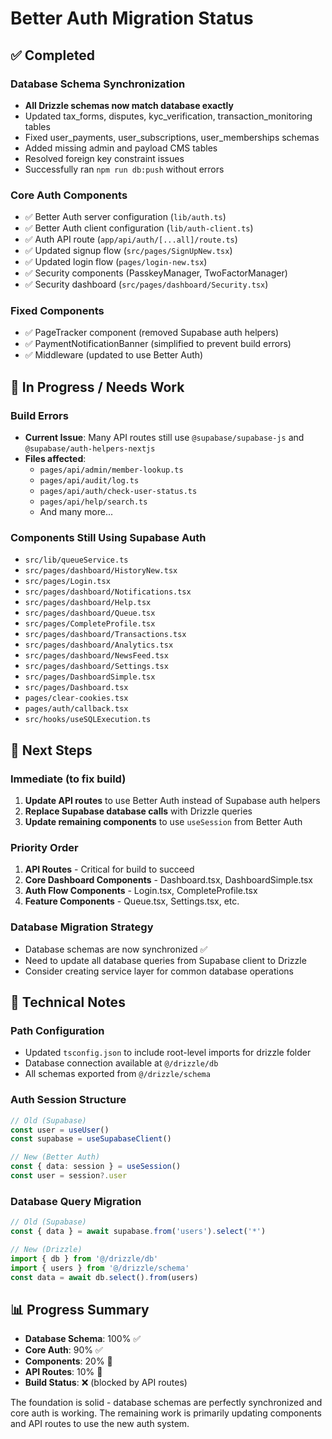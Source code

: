 # Better Auth Migration Status

## ✅ Completed

### Database Schema Synchronization
- **All Drizzle schemas now match database exactly**
- Updated tax_forms, disputes, kyc_verification, transaction_monitoring tables
- Fixed user_payments, user_subscriptions, user_memberships schemas
- Added missing admin and payload CMS tables
- Resolved foreign key constraint issues
- Successfully ran `npm run db:push` without errors

### Core Auth Components
- ✅ Better Auth server configuration (`lib/auth.ts`)
- ✅ Better Auth client configuration (`lib/auth-client.ts`)
- ✅ Auth API route (`app/api/auth/[...all]/route.ts`)
- ✅ Updated signup flow (`src/pages/SignUpNew.tsx`)
- ✅ Updated login flow (`pages/login-new.tsx`)
- ✅ Security components (PasskeyManager, TwoFactorManager)
- ✅ Security dashboard (`src/pages/dashboard/Security.tsx`)

### Fixed Components
- ✅ PageTracker component (removed Supabase auth helpers)
- ✅ PaymentNotificationBanner (simplified to prevent build errors)
- ✅ Middleware (updated to use Better Auth)

## 🚧 In Progress / Needs Work

### Build Errors
- **Current Issue**: Many API routes still use `@supabase/supabase-js` and `@supabase/auth-helpers-nextjs`
- **Files affected**: 
  - `pages/api/admin/member-lookup.ts`
  - `pages/api/audit/log.ts`
  - `pages/api/auth/check-user-status.ts`
  - `pages/api/help/search.ts`
  - And many more...

### Components Still Using Supabase Auth
- `src/lib/queueService.ts`
- `src/pages/dashboard/HistoryNew.tsx`
- `src/pages/Login.tsx`
- `src/pages/dashboard/Notifications.tsx`
- `src/pages/dashboard/Help.tsx`
- `src/pages/dashboard/Queue.tsx`
- `src/pages/CompleteProfile.tsx`
- `src/pages/dashboard/Transactions.tsx`
- `src/pages/dashboard/Analytics.tsx`
- `src/pages/dashboard/NewsFeed.tsx`
- `src/pages/dashboard/Settings.tsx`
- `src/pages/DashboardSimple.tsx`
- `src/pages/Dashboard.tsx`
- `pages/clear-cookies.tsx`
- `pages/auth/callback.tsx`
- `src/hooks/useSQLExecution.ts`

## 🎯 Next Steps

### Immediate (to fix build)
1. **Update API routes** to use Better Auth instead of Supabase auth helpers
2. **Replace Supabase database calls** with Drizzle queries
3. **Update remaining components** to use `useSession` from Better Auth

### Priority Order
1. **API Routes** - Critical for build to succeed
2. **Core Dashboard Components** - Dashboard.tsx, DashboardSimple.tsx
3. **Auth Flow Components** - Login.tsx, CompleteProfile.tsx
4. **Feature Components** - Queue.tsx, Settings.tsx, etc.

### Database Migration Strategy
- Database schemas are now synchronized ✅
- Need to update all database queries from Supabase client to Drizzle
- Consider creating service layer for common database operations

## 🔧 Technical Notes

### Path Configuration
- Updated `tsconfig.json` to include root-level imports for drizzle folder
- Database connection available at `@/drizzle/db`
- All schemas exported from `@/drizzle/schema`

### Auth Session Structure
```typescript
// Old (Supabase)
const user = useUser()
const supabase = useSupabaseClient()

// New (Better Auth)
const { data: session } = useSession()
const user = session?.user
```

### Database Query Migration
```typescript
// Old (Supabase)
const { data } = await supabase.from('users').select('*')

// New (Drizzle)
import { db } from '@/drizzle/db'
import { users } from '@/drizzle/schema'
const data = await db.select().from(users)
```

## 📊 Progress Summary
- **Database Schema**: 100% ✅
- **Core Auth**: 90% ✅
- **Components**: 20% 🚧
- **API Routes**: 10% 🚧
- **Build Status**: ❌ (blocked by API routes)

The foundation is solid - database schemas are perfectly synchronized and core auth is working. The remaining work is primarily updating components and API routes to use the new auth system.